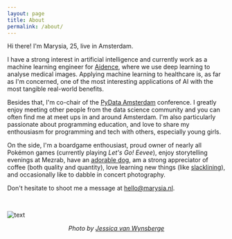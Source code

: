 ```yaml
---
layout: page
title: About
permalink: /about/
---
```


Hi there! I'm Marysia, 25, live in Amsterdam. 

I have a strong interest in artificial intelligence and currently work as a machine learning engineer for [Aidence](http://www.aidence.com), where we use deep learning to analyse medical images. Applying machine learning to healthcare is, as far as I'm concerned, one of the most interesting applications of AI with the most tangible real-world benefits. 

Besides that, I'm co-chair of the [PyData Amsterdam](http://pydata.org/amsterdam2019/) conference. I greatly enjoy meeting other people from the data science community and you can often find me at meet ups in and around Amsterdam. I'm also particularly passionate about programming education, and love to share my enthousiasm for programming and tech with others, especially young girls. 

<!---
Although I work in medical image analysis, during my studies I particularly enjoyed working on projects related to learning analytics, logic, fair division and resource allocation, voting systems and invariance/equivariance in convolutional neural networks. I also still eagerly read anything about  natural language processing, multi-agent systems, reinforcement learning, neuroscience, language philosophy and education. I'm particularly passionate about programming education, as I love to share my enthousiasm for programming and tech with others, especially girls. 
-->

On the side, I'm a boardgame enthousiast, proud owner of nearly all Pokémon games (currently playing _Let's Go! Eevee_), enjoy storytelling evenings at Mezrab, have an [adorable dog](../assets/ender.jpg), am a strong appreciator of coffee (both quality and quantity), love learning new things (like [slacklining](https://www.youtube.com/watch?v=NDlFf4WDBTk)), and occasionally like to dabble in concert photography. 

Don't hesitate to shoot me a message at [hello@marysia.nl](mailto:hello@marysia.nl). 

<br> 

![text](../assets/vhto-marysia.jpg)
<div align="center"><i> Photo by <a href="https://500px.com/ringtailmaki">Jessica van Wynsberge</a><i><div>